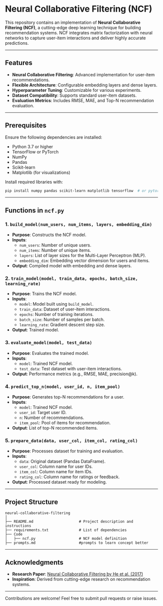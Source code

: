 
# Neural Collaborative Filtering (NCF)

This repository contains an implementation of **Neural Collaborative Filtering (NCF)**, a cutting-edge deep learning technique for building recommendation systems. NCF integrates matrix factorization with neural networks to capture user-item interactions and deliver highly accurate predictions.

---

## Features

- **Neural Collaborative Filtering**: Advanced implementation for user-item recommendations.
- **Flexible Architecture**: Configurable embedding layers and dense layers.
- **Hyperparameter Tuning**: Customizable for various experiments.
- **Dataset Compatibility**: Supports standard user-item datasets.
- **Evaluation Metrics**: Includes RMSE, MAE, and Top-N recommendation evaluation.

---

## Prerequisites

Ensure the following dependencies are installed:

- Python 3.7 or higher
- TensorFlow or PyTorch
- NumPy
- Pandas
- Scikit-learn
- Matplotlib (for visualizations)

Install required libraries with:
```bash
pip install numpy pandas scikit-learn matplotlib tensorflow  # or pytorch
```

---

## Functions in `ncf.py`

### 1. `build_model(num_users, num_items, layers, embedding_dim)`
- **Purpose**: Constructs the NCF model.
- **Inputs**:
  - `num_users`: Number of unique users.
  - `num_items`: Number of unique items.
  - `layers`: List of layer sizes for the Multi-Layer Perceptron (MLP).
  - `embedding_dim`: Embedding vector dimension for users and items.
- **Output**: Compiled model with embedding and dense layers.

### 2. `train_model(model, train_data, epochs, batch_size, learning_rate)`
- **Purpose**: Trains the NCF model.
- **Inputs**:
  - `model`: Model built using `build_model`.
  - `train_data`: Dataset of user-item interactions.
  - `epochs`: Number of training iterations.
  - `batch_size`: Number of samples per batch.
  - `learning_rate`: Gradient descent step size.
- **Output**: Trained model.

### 3. `evaluate_model(model, test_data)`
- **Purpose**: Evaluates the trained model.
- **Inputs**:
  - `model`: Trained NCF model.
  - `test_data`: Test dataset with user-item interactions.
- **Output**: Performance metrics (e.g., RMSE, MAE, precision@k).

### 4. `predict_top_n(model, user_id, n, item_pool)`
- **Purpose**: Generates top-N recommendations for a user.
- **Inputs**:
  - `model`: Trained NCF model.
  - `user_id`: Target user ID.
  - `n`: Number of recommendations.
  - `item_pool`: Pool of items for recommendation.
- **Output**: List of top-N recommended items.

### 5. `prepare_data(data, user_col, item_col, rating_col)`
- **Purpose**: Processes dataset for training and evaluation.
- **Inputs**:
  - `data`: Original dataset (Pandas DataFrame).
  - `user_col`: Column name for user IDs.
  - `item_col`: Column name for item IDs.
  - `rating_col`: Column name for ratings or feedback.
- **Output**: Processed dataset ready for modeling.

---

## Project Structure

```
neural-collaborative-filtering
│
├── README.md                     # Project description and instructions
├── requirements.txt              # List of dependencies
├── Code                         
│   ├── ncf.py                    # NCF model definition
├── prompts.md                    #prompts to learn concept better
```
---

## Acknowledgments

- **Research Paper**: [Neural Collaborative Filtering by He et al. (2017)](https://arxiv.org/abs/1708.05031)
- **Inspiration**: Derived from cutting-edge research on recommendation systems.

---

Contributions are welcome! Feel free to submit pull requests or raise issues.
